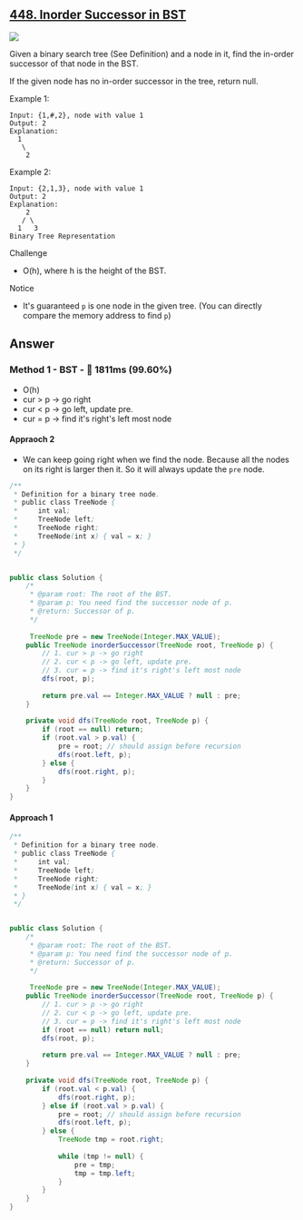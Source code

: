 ## [448. Inorder Successor in BST](https://www.lintcode.com/problem/inorder-successor-in-bst/description?_from=ladder&&fromId=14)

![](https://github.com/weltond/DataStructure/blob/master/medium.PNG)

Given a binary search tree (See Definition) and a node in it, find the in-order successor of that node in the BST.

If the given node has no in-order successor in the tree, return null.

Example 1:

```
Input: {1,#,2}, node with value 1
Output: 2
Explanation:
  1
   \
    2
```

Example 2:

```
Input: {2,1,3}, node with value 1
Output: 2
Explanation: 
    2
   / \
  1   3
Binary Tree Representation
```

Challenge
- O(h), where h is the height of the BST.

Notice
- It's guaranteed `p` is one node in the given tree. (You can directly compare the memory address to find `p`)

## Answer
### Method 1 - BST - :rocket: 1811ms (99.60%)

- O(h)
- cur > p -> go right
- cur < p -> go left, update pre.
- cur = p -> find it's right's left most node

#### Appraoch 2

- We can keep going right when we find the node. Because all the nodes on its right is larger then it. So it will always update the `pre` node.

```java
/**
 * Definition for a binary tree node.
 * public class TreeNode {
 *     int val;
 *     TreeNode left;
 *     TreeNode right;
 *     TreeNode(int x) { val = x; }
 * }
 */


public class Solution {
    /*
     * @param root: The root of the BST.
     * @param p: You need find the successor node of p.
     * @return: Successor of p.
     */
     
     TreeNode pre = new TreeNode(Integer.MAX_VALUE);
    public TreeNode inorderSuccessor(TreeNode root, TreeNode p) {
        // 1. cur > p -> go right
        // 2. cur < p -> go left, update pre.
        // 3. cur = p -> find it's right's left most node
        dfs(root, p);
        
        return pre.val == Integer.MAX_VALUE ? null : pre;
    }
    
    private void dfs(TreeNode root, TreeNode p) {
        if (root == null) return;
        if (root.val > p.val) {
            pre = root; // should assign before recursion
            dfs(root.left, p);
        } else {
            dfs(root.right, p);
        }
    }
}
```

#### Approach 1

```java
/**
 * Definition for a binary tree node.
 * public class TreeNode {
 *     int val;
 *     TreeNode left;
 *     TreeNode right;
 *     TreeNode(int x) { val = x; }
 * }
 */


public class Solution {
    /*
     * @param root: The root of the BST.
     * @param p: You need find the successor node of p.
     * @return: Successor of p.
     */
     
     TreeNode pre = new TreeNode(Integer.MAX_VALUE);
    public TreeNode inorderSuccessor(TreeNode root, TreeNode p) {
        // 1. cur > p -> go right
        // 2. cur < p -> go left, update pre.
        // 3. cur = p -> find it's right's left most node
        if (root == null) return null;
        dfs(root, p);
        
        return pre.val == Integer.MAX_VALUE ? null : pre;
    }
    
    private void dfs(TreeNode root, TreeNode p) {
        if (root.val < p.val) {
            dfs(root.right, p);
        } else if (root.val > p.val) {
            pre = root; // should assign before recursion
            dfs(root.left, p);
        } else {
            TreeNode tmp = root.right;
                
            while (tmp != null) {
                pre = tmp;
                tmp = tmp.left;
            }
        }
    }
}
```
